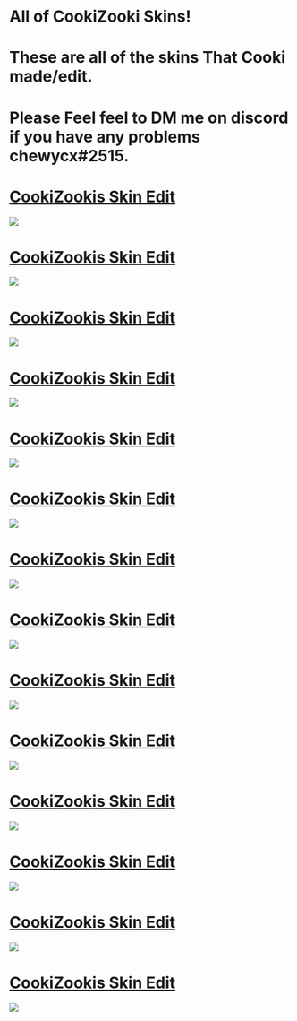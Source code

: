 # All of CookiZooki Skins!
# These are all of the skins That Cooki made/edit.
# Please Feel feel to DM me on discord if you have any problems chewycx#2515.


# [CookiZookis Skin Edit](http://ck1t.ru/s-1488)
![](https://cdn.discordapp.com/attachments/713023339807113267/767004623734439966/screenshot178.jpg)

# [CookiZookis Skin Edit](https://www.mediafire.com/file/3ghr5sscomvegjc/BlueFlame29082017.osk/file)
![](https://cdn.discordapp.com/attachments/713023339807113267/740531686357467240/screenshot148.jpg)

# [CookiZookis Skin Edit](https://drive.google.com/drive/folders/1ba_fxYUBnwoOqsx6JzpRT0uzfGsZkFEh)
![](https://cdn.discordapp.com/attachments/713023339807113267/740531700450459769/screenshot149.jpg)

# [CookiZookis Skin Edit](https://drive.google.com/drive/folders/1EovM6xUynkv78pPHtYT1_jq0y5aI4rsS)
![](https://cdn.discordapp.com/attachments/713023339807113267/739424402453823528/screenshot145.jpg)

# [CookiZookis Skin Edit](https://drive.google.com/file/d/1LGPvqRAj7lMp2ylJbNuytv9YNwOFamv_/view)
![](https://cdn.discordapp.com/attachments/713023339807113267/734728717519028306/screenshot135.jpg)

# [CookiZookis Skin Edit](https://drive.google.com/file/d/1-coCgrM_h5WvXE1NvUqHEPRgBQHXHRkq/view)
![](https://cdn.discordapp.com/attachments/713023339807113267/722058519804641320/screenshot100.jpg)

# [CookiZookis Skin Edit](https://skins.osuck.net/index.php?newsid=520)
![](https://akatsuki.pw/ss/J43ULE3R.png)

# [CookiZookis Skin Edit](http://puu.sh/FM1ks/263dae1cda.osk)
![](https://osu.ppy.sh/ss/14989089/f082)

# [CookiZookis Skin Edit](https://circle-people.com/wp-content/Skins/FlyingTuna/FlyingTuna%202017-xx-xx%20Selyu%20v2.1.osk)
![](https://osu.ppy.sh/ss/14989094/ed8b)

# [CookiZookis Skin Edit](https://osuskins.net/skin/vjUqKOh)
![](https://osu.ppy.sh/ss/14989112/62ef)

# [CookiZookis Skin Edit](https://skins.osuck.net/index.php?newsid=1107)
![](https://osu.ppy.sh/ss/14989148/041b)

# [CookiZookis Skin Edit](https://drive.google.com/file/d/10DjbX8LrEobIC7KhxzJ--2ScWEvx06K_/view?usp=sharing)
![](https://osu.ppy.sh/ss/14989154/f2e0)

# [CookiZookis Skin Edit](http://www.mediafire.com/file/dmh71kd189b03s7/-_MikuGalaxy.osk/file)
![](https://osu.ppy.sh/ss/14998031/212f)

# [CookiZookis Skin Edit](https://mega.nz/#!EF5XSAaS!Wmb2ujKiJT-O-8sxB-sjEcMZzjBuHj3jLc6hxFsalAc)
![](https://osu.ppy.sh/ss/15010290/872b)
